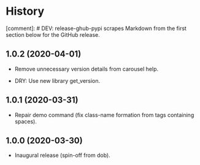 # History

[comment]: # DEV: release-ghub-pypi scrapes Markdown from the first section below for the GitHub release.

## 1.0.2 (2020-04-01)

* Remove unnecessary version details from carousel help.

* DRY: Use new library get_version.

## 1.0.1 (2020-03-31)

* Repair demo command (fix class-name formation from tags containing spaces).

## 1.0.0 (2020-03-30)

* Inaugural release (spin-off from dob).


